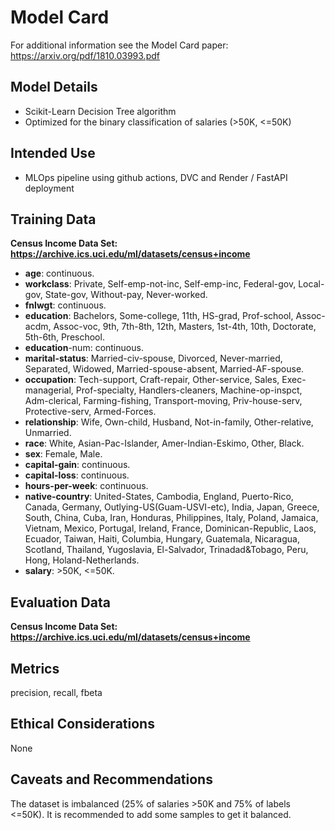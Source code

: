 # Model Card

For additional information see the Model Card paper: https://arxiv.org/pdf/1810.03993.pdf

## Model Details
- Scikit-Learn Decision Tree algorithm
- Optimized for the binary classification of salaries (>50K, <=50K)
## Intended Use
- MLOps pipeline using github actions, DVC and Render / FastAPI deployment
## Training Data
**Census Income Data Set: https://archive.ics.uci.edu/ml/datasets/census+income**
- **age**: continuous.
- **workclass**: Private, Self-emp-not-inc, Self-emp-inc, Federal-gov, Local-gov, State-gov, Without-pay, Never-worked.
- **fnlwgt**: continuous.
- **education**: Bachelors, Some-college, 11th, HS-grad, Prof-school, Assoc-acdm, Assoc-voc, 9th, 7th-8th, 12th, Masters, 1st-4th, 10th, Doctorate, 5th-6th, Preschool.
- **education**-num: continuous.
- **marital-status**: Married-civ-spouse, Divorced, Never-married, Separated, Widowed, Married-spouse-absent, Married-AF-spouse.
- **occupation**: Tech-support, Craft-repair, Other-service, Sales, Exec-managerial, Prof-specialty, Handlers-cleaners, Machine-op-inspct, Adm-clerical, Farming-fishing, Transport-moving, Priv-house-serv, Protective-serv, Armed-Forces.
- **relationship**: Wife, Own-child, Husband, Not-in-family, Other-relative, Unmarried.
- **race**: White, Asian-Pac-Islander, Amer-Indian-Eskimo, Other, Black.
- **sex**: Female, Male.
- **capital-gain**: continuous.
- **capital-loss**: continuous.
- **hours-per-week**: continuous.
- **native-country**: United-States, Cambodia, England, Puerto-Rico, Canada, Germany, Outlying-US(Guam-USVI-etc), India, Japan, Greece, South, China, Cuba, Iran, Honduras, Philippines, Italy, Poland, Jamaica, Vietnam, Mexico, Portugal, Ireland, France, Dominican-Republic, Laos, Ecuador, Taiwan, Haiti, Columbia, Hungary, Guatemala, Nicaragua, Scotland, Thailand, Yugoslavia, El-Salvador, Trinadad&Tobago, Peru, Hong, Holand-Netherlands.
- **salary**: >50K, <=50K.
## Evaluation Data
**Census Income Data Set: https://archive.ics.uci.edu/ml/datasets/census+income**
## Metrics
precision, recall, fbeta

## Ethical Considerations
None
## Caveats and Recommendations
The dataset is imbalanced (25% of salaries >50K and 75% of labels <=50K). It is recommended to add some samples to get it balanced.
